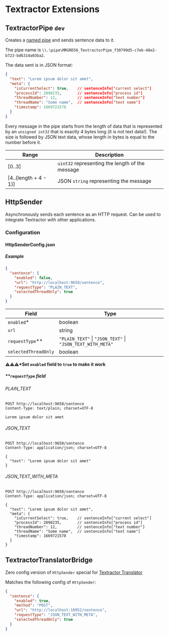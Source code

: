 # Textractor Extensions

## TextractorPipe `dev`

Creates a [named pipe](https://en.wikipedia.org/wiki/Named_pipe) and sends sentence data to it.

The pipe name is `\\.\pipe\MRGRD56_TextractorPipe_f30799d5-c7eb-48e2-b723-bd6314a03ba2`.

The data sent is in JSON format:

```json
{
  "text": "Lorem ipsum dolor sit amet",
  "meta": {
    "isCurrentSelect": true,    // sentenceInfo["current select"]
    "processId": 2898235,       // sentenceInfo["process id"]
    "threadNumber": 12,         // sentenceInfo["text number"]
    "threadName": "Some name",  // sentenceInfo["text name"]
    "timestamp": 1669721578
  }
}
```

Every message in the pipe starts from the length of data that is represented by an `unsigned int32` that is exactly 4 bytes long (it is not text data!). The size is followed by JSON text data, whose length in bytes is equal to the number before it.

| Range                 | Description                                                        |
|-----------------------|--------------------------------------------------------------------|
| [0..3]                | `uint32` representing the length of the message                    |
| [4..{length + 4 - 1}] | JSON `string` representing the message                             |

## HttpSender

Asynchronously sends each sentence as an HTTP request. Can be used to integrate Textractor with other applications.

### Configuration

#### HttpSenderConfig.json

##### Example
```json
{
  "sentence": {
    "enabled": false,
    "url": "http://localhost:9650/sentence",
    "requestType": "PLAIN_TEXT",
    "selectedThreadOnly": true
  }
}
```

| Field                | Type                                                               |
|----------------------|--------------------------------------------------------------------|
| `enabled`*           | boolean                                                            |
| `url`                | string                                                             |
| `requestType`**      | `"PLAIN_TEXT"` &vert; `"JSON_TEXT"` &vert; `"JSON_TEXT_WITH_META"` |
| `selectedThreadOnly` | boolean                                                            |

**⚠️⚠️⚠️&ast;Set `enabled` field to `true` to make it work**

##### **`requestType` field

###### PLAIN_TEXT

```http request
POST http://localhost:9650/sentence
Content-Type: text/plain; charset=UTF-8

Lorem ipsum dolor sit amet
```

###### JSON_TEXT

```http request
POST http://localhost:9650/sentence
Content-Type: application/json; charset=UTF-8

{
  "text": "Lorem ipsum dolor sit amet"
}
```

###### JSON_TEXT_WITH_META

```http request
POST http://localhost:9650/sentence
Content-Type: application/json; charset=UTF-8

{
  "text": "Lorem ipsum dolor sit amet",
  "meta": {
    "isCurrentSelect": true,    // sentenceInfo["current select"]
    "processId": 2898235,       // sentenceInfo["process id"]
    "threadNumber": 12,         // sentenceInfo["text number"]
    "threadName": "Some name",  // sentenceInfo["text name"]
    "timestamp": 1669721578
  }
}
```

## TextractorTranslatorBridge

Zero config version of `HttpSender` special for [Textractor Translator](https://github.com/MRGRD56/textractor-translator)

Matches the following config of `HttpSender`:

```json
{
  "sentence": {
    "enabled": true,
    "method": "POST",
    "url": "http://localhost:18952/sentence",
    "requestType": "JSON_TEXT_WITH_META",
    "selectedThreadOnly": true
  }
}
```

